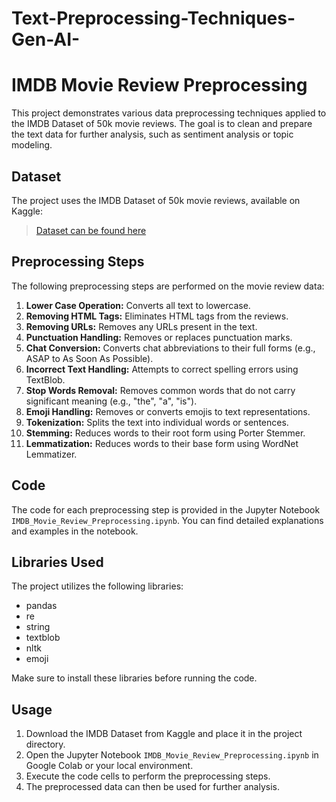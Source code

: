 # Text-Preprocessing-Techniques-Gen-AI-

# IMDB Movie Review Preprocessing

This project demonstrates various data preprocessing techniques applied to the IMDB Dataset of 50k movie reviews. The goal is to clean and prepare the text data for further analysis, such as sentiment analysis or topic modeling.

## Dataset

The project uses the IMDB Dataset of 50k movie reviews, available on Kaggle:

>[Dataset can be found here](https://www.kaggle.com/datasets/lakshmi25npathi/imdb-dataset-of-50k-movie-reviews)


## Preprocessing Steps

The following preprocessing steps are performed on the movie review data:

1. **Lower Case Operation:** Converts all text to lowercase.
2. **Removing HTML Tags:** Eliminates HTML tags from the reviews.
3. **Removing URLs:** Removes any URLs present in the text.
4. **Punctuation Handling:** Removes or replaces punctuation marks.
5. **Chat Conversion:** Converts chat abbreviations to their full forms (e.g., ASAP to As Soon As Possible).
6. **Incorrect Text Handling:** Attempts to correct spelling errors using TextBlob.
7. **Stop Words Removal:** Removes common words that do not carry significant meaning (e.g., "the", "a", "is").
8. **Emoji Handling:** Removes or converts emojis to text representations.
9. **Tokenization:** Splits the text into individual words or sentences.
10. **Stemming:** Reduces words to their root form using Porter Stemmer.
11. **Lemmatization:** Reduces words to their base form using WordNet Lemmatizer.

## Code

The code for each preprocessing step is provided in the Jupyter Notebook `IMDB_Movie_Review_Preprocessing.ipynb`. You can find detailed explanations and examples in the notebook.

## Libraries Used

The project utilizes the following libraries:

- pandas
- re
- string
- textblob
- nltk
- emoji

Make sure to install these libraries before running the code.

## Usage

1. Download the IMDB Dataset from Kaggle and place it in the project directory.
2. Open the Jupyter Notebook `IMDB_Movie_Review_Preprocessing.ipynb` in Google Colab or your local environment.
3. Execute the code cells to perform the preprocessing steps.
4. The preprocessed data can then be used for further analysis.

